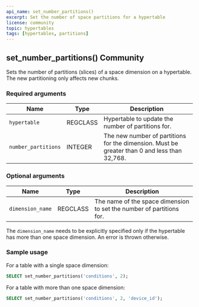 ```yaml
---
api_name: set_number_partitions()
excerpt: Set the number of space partitions for a hypertable
license: community
topic: hypertables
tags: [hypertables, partitions]
---
```


## set_number_partitions() <tag type="community">Community</tag>

Sets the number of partitions (slices) of a space dimension on a
hypertable. The new partitioning only affects new chunks.

### Required arguments

| Name | Type | Description |
| --- | --- | --- |
| `hypertable`| REGCLASS | Hypertable to update the number of partitions for.|
| `number_partitions` | INTEGER  | The new number of partitions for the dimension. Must be greater than 0 and less than 32,768. |

### Optional arguments

| Name | Type | Description |
| --- | --- | --- |
| `dimension_name` | REGCLASS | The name of the space dimension to set the number of partitions for. |

The `dimension_name` needs to be explicitly specified only if the
hypertable has more than one space dimension. An error is thrown
otherwise.

### Sample usage

For a table with a single space dimension:

```sql
SELECT set_number_partitions('conditions', 2);
```

For a table with more than one space dimension:

```sql
SELECT set_number_partitions('conditions', 2, 'device_id');
```
